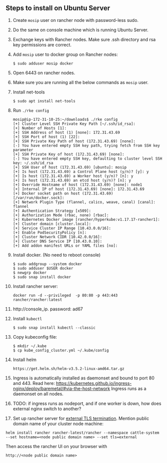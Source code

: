 ## Steps to install on Ubuntu Server

1. Create `mosip` user on rancher node with password-less sudo.
1. Do the same on console machine which is running Ubuntu Server.
1. Exchange keys with Rancher nodes.  Make sure .ssh directory and rsa key permissions are correct.
1. Add `mosip` user to docker group on Rancher nodes:
    ```
    $ sudo adduser mosip docker
    ```
1. Open 6443 on rancher nodes.
1. Make sure you are running all the below commands as `mosip` user.
1. Install net-tools
    ```
    $ sudo apt install net-tools
    ```
1. Run `./rke config`
    ```
    mosip@ip-172-31-10-25:~/downloads$ ./rke config                                                                         
    [+] Cluster Level SSH Private Key Path [~/.ssh/id_rsa]:                                                                 
    [+] Number of Hosts [1]:                                                                                                
    [+] SSH Address of host (1) [none]: 172.31.43.69                                                                        
    [+] SSH Port of host (1) [22]:                                                                                          
    [+] SSH Private Key Path of host (172.31.43.69) [none]:                                                                 
    [-] You have entered empty SSH key path, trying fetch from SSH key parameter                                            
    [+] SSH Private Key of host (172.31.43.69) [none]:                                                                      
    [-] You have entered empty SSH key, defaulting to cluster level SSH key: ~/.ssh/id_rsa                                  
    [+] SSH User of host (172.31.43.69) [ubuntu]: mosip                                                                     
    [+] Is host (172.31.43.69) a Control Plane host (y/n)? [y]: y                                                           
    [+] Is host (172.31.43.69) a Worker host (y/n)? [n]: y
    [+] Is host (172.31.43.69) an etcd host (y/n)? [n]: y
    [+] Override Hostname of host (172.31.43.69) [none]: node1
    [+] Internal IP of host (172.31.43.69) [none]: 172.31.43.69
    [+] Docker socket path on host (172.31.43.69) [/var/run/docker.sock]: 
    [+] Network Plugin Type (flannel, calico, weave, canal) [canal]: flannel
    [+] Authentication Strategy [x509]: 
    [+] Authorization Mode (rbac, none) [rbac]: 
    [+] Kubernetes Docker image [rancher/hyperkube:v1.17.17-rancher1]: 
    [+] Cluster domain [cluster.local]: 
    [+] Service Cluster IP Range [10.43.0.0/16]: 
    [+] Enable PodSecurityPolicy [n]: 
    [+] Cluster Network CIDR [10.42.0.0/16]: 
    [+] Cluster DNS Service IP [10.43.0.10]: 
    [+] Add addon manifest URLs or YAML files [no]: 
    ```   
1. Install docker. (No need to reboot console)
    ```
    $ sudo addgroup --system docker
    $ sudo adduser $USER docker
    $ newgrp docker
    $ sudo snap install docker
    ```

1. Install rancher server:
    ```
    docker run -d --privileged  -p 80:80 -p 443:443 rancher/rancher:latest
    ```
1. http://console_ip.   password: ad67
1. Install `kubectl`
    ```
    $ sudo snap install kubectl --classic
    ```
1. Copy kubeconfig file:
    ```
    $ mkdir ~/.kube
    $ cp kube_config_cluster.yml ~/.kube/config

1. Install helm
    ```
    https://get.helm.sh/helm-v3.5.2-linux-amd64.tar.gz
    ```
1. Ingress is automatically installed as daemonset and bound to port 80 and 443.  Read here:
https://kubernetes.github.io/ingress-nginx/deploy/baremetal/#via-the-host-network
Ingress runs as a daemonset on all nodes.

1. TODO: if ingress runs as nodeport, and if one worker is down, how does external nginx switch to another?

1. Set up rancher server for [external TLS termination](https://rancher.com/docs/rancher/v2.x/en/installation/install-rancher-on-k8s/chart-options/#external-tls-termination).  Mention public domain name of your cluster node machine:
```
helm install rancher rancher-latest/rancher --namespace cattle-system --set hostname=<node public domain name> --set tls=external
```
Then access the rancher UI on your browser with
```
http://<node public domain name>
```
